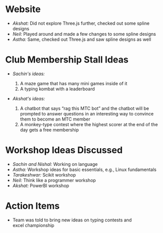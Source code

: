 # Website

- *Akshat:* Did not explore Three.js further, checked out some spline designs  
- *Neil:* Played around and made a few changes to some spline designs  
- *Astha:* Same, checked out Three.js and saw spline designs as well  

# Club Membership Stall Ideas

- *Sachin's ideas:*  
  1. A maze game that has many mini games inside of it  
  2. A typing kombat with a leaderboard  

- *Akshat's ideas:*  
  1. A chatbot that says “rag this MTC bot” and the chatbot will be prompted to answer questions in an interesting way to convince them to become an MTC member  
  2. A monkey-type contest where the highest scorer at the end of the day gets a free membership  

# Workshop Ideas Discussed

- *Sachin and Nishal:* Working on language  
- *Astha:* Workshop ideas for basic essentials, e.g., Linux fundamentals  
- *Tarakeshwar:* Scikit workshop  
- *Neil:* Think like a programmer workshop  
- *Akshat:* PowerBI workshop  

# Action Items

- Team was told to bring new ideas on typing contests and excel championship
